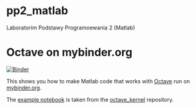 # pp2_matlab
Laboratorim Podstawy Programoewania 2 (Matlab)


# Octave on mybinder.org

[![Binder](https://mybinder.org/badge.svg)](https://mybinder.org/v2/gh/IS-UMK/pp2_matlab/master?filepath=index.ipynb)

This shows you how to make Matlab code that works with [Octave](https://www.gnu.org/software/octave/) run on [mybinder.org](https://mybinder.org/).

The [example notebook](index.ipynb) is taken from the [octave_kernel](https://github.com/Calysto/octave_kernel) repository.
